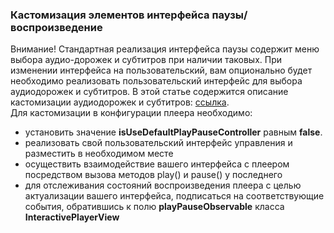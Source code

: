 ### Кастомизация элементов интерфейса паузы/воспроизведение
Внимание! Стандартная реализация интерфейса паузы содержит меню выбора аудио-дорожек и субтитров при наличии таковых.
При изменении интерфейса на пользовательский, вам опционально будет необходимо реализовать пользовательский интерфейс
для выбора аудиодорожек и субтитров. В этой статье содержится описание кастомизации аудиодорожек и субтитров: 
[ссылка](07-audio-subtitles-customization.md).  
Для кастомизации в конфигурации плеера необходимо: 
- установить значение **isUseDefaultPlayPauseController** равным **false**.
- реализовать свой пользовательский интерфейс управления и разместить в необходимом месте
- осуществить взаимодействие вашего интерфейса с плеером посредством вызова методов play() и pause() у последнего
- для отслеживания состояний воспроизведения плеера с целью актуализации вашего интерфейса, подписаться на 
соответствующие события, обратившись к полю **playPauseObservable** класса **InteractivePlayerView**
